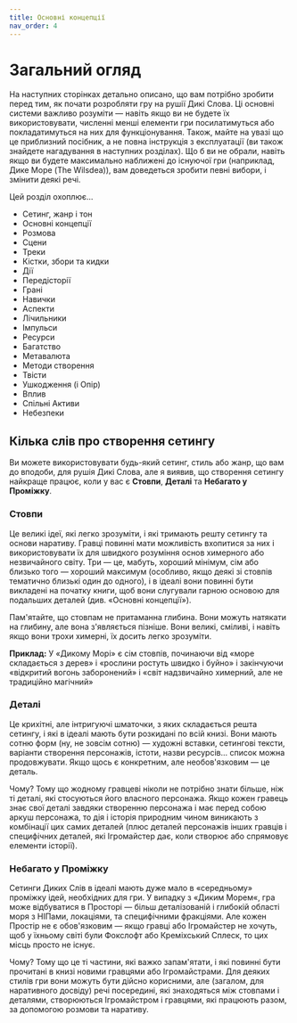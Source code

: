```yaml
---
title: Основні концепції
nav_order: 4
---
```


# Загальний огляд
На наступних сторінках детально описано, що вам потрібно зробити перед тим, як почати розробляти гру на рушії Дикі Слова. Ці основні системи важливо розуміти — навіть якщо ви не будете їх використовувати, численні менші елементи гри посилатимуться або покладатимуться на них для функціонування. Також, майте на увазі що це приблизний посібник, а не повна інструкція з експлуатації (ви також знайдете нагадування в наступних розділах). Що б ви не обрали, навіть якщо ви будете максимально наближені до існуючої гри (наприклад, Дике Море (The Wilsdea)), вам доведеться зробити певні вибори, і змінити деякі речі.

Цей розділ охоплює...
- Сетинг, жанр і тон
- Основні концепції
- Розмова
- Сцени
- Треки
- Кістки, збори та кидки
- Дії
- Передісторії
- Грані
- Навички
- Аспекти
- Лічильники
- Імпульси
- Ресурси
- Багатство
- Метавалюта
- Методи створення
- Твісти
- Ушкодження (і Опір)
- Вплив
- Спільні Активи
- Небезпеки

## Кілька слів про створення сетингу
Ви можете використовувати будь-який сетинг, стиль або жанр, що вам до вподоби, для рушія Дикі Слова, але я виявив, що створення сетингу найкраще працює, коли у вас є **Стовпи**, **Деталі** та **Небагато у Проміжку**.

### Стовпи
Це великі ідеї, які легко зрозуміти, і які тримають решту сетингу та основи наративу. Гравці повинні мати можливість вхопитися за них і використовувати їх для швидкого розуміння основ химерного або незвичайного світу. Три — це, мабуть, хороший мінімум, сім або близько того — хороший максимум (особливо, якщо деякі зі стовпів тематично близькі один до одного), і в ідеалі вони повинні бути викладені на початку книги, щоб вони слугували гарною основою для подальших деталей (див. «Основні концепції»).

Пам'ятайте, що стовпам не притаманна глибина. Вони можуть натякати на глибину, але вона з'являється пізніше. Вони великі, сміливі, і навіть якщо вони трохи химерні, їх досить легко зрозуміти.

**Приклад:** У «Дикому Морі» є сім стовпів, починаючи від «море складається з дерев» і «рослини ростуть швидко і буйно» і закінчуючи «відкритий вогонь заборонений» і «світ надзвичайно химерний, але не традиційно магічний»

### Деталі
Це крихітні, але інтригуючі шматочки, з яких складається решта сетингу, і які в ідеалі мають бути розкидані по всій книзі. Вони мають сотню форм (ну, не зовсім сотню) — художні вставки, сетингові тексти, варіанти створення персонажів, істоти, назви ресурсів... список можна продовжувати. Якщо щось є конкретним, але необов'язковим — це деталь.

Чому? Тому що жодному гравцеві ніколи не потрібно знати більше, ніж ті деталі, які стосуються його власного персонажа. Якщо кожен гравець знає свої деталі завдяки створенню персонажа і має перед собою аркуш персонажа, то дія і історія природним чином виникають з комбінації цих самих деталей (плюс деталей персонажів інших гравців і специфічних деталей, які Ігромайстер дає, коли створює або спрямовує елементи історії).

### Небагато у Проміжку

Сетинги Диких Слів в ідеалі мають дуже мало в «середньому» проміжку ідей, необхідних для гри. У випадку з «Диким Морем«, гра може відбуватися в Просторі — більш деталізованій і глибокій області моря з НІПами, локаціями, та специфічними фракціями. Але кожен Простір не є обов'язковим — якщо гравці або Ігромайстер не хочуть, щоб у їхньому світі були Фокслофт або Креміхський Сплеск, то цих місць просто не існує.

Чому? Тому що це ті частини, які важко запам'ятати, і які повинні бути прочитані в книзі новими гравцями або Ігромайстрами. Для деяких стилів гри вони можуть бути дійсно корисними, але (загалом, для наративного досвіду) речі посередині, які знаходяться між стовпами і деталями, створюються Ігромайстром і гравцями, які працюють разом, за допомогою розмови та наративу.
